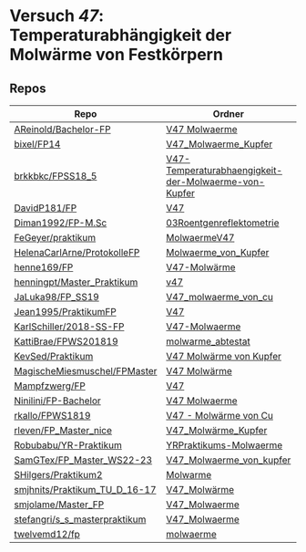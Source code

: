 # Versuch *47*: Temperaturabhängigkeit der Molwärme von Festkörpern

## Repos

|                                 Repo                                 |                                                                           Ordner                                                                           |                                                                 PDFs                                                                 |
|----------------------------------------------------------------------|------------------------------------------------------------------------------------------------------------------------------------------------------------|--------------------------------------------------------------------------------------------------------------------------------------|
|[AReinold/Bachelor-FP](../repo/AReinold/Bachelor-FP)                  |[V47 Molwaerme](https://github.com/AReinold/Bachelor-FP/tree/master/V47%20Molwaerme)                                                                        |–                                                                                                                                     |
|[bixel/FP14](../repo/bixel/FP14)                                      |[V47_Molwaerme_Kupfer](https://github.com/bixel/FP14/tree/master/V47_Molwaerme_Kupfer)                                                                      |–                                                                                                                                     |
|[brkkbkc/FPSS18_5](../repo/brkkbkc/FPSS18_5)                          |[V47-Temperaturabhaengigkeit-der-Molwaerme-von-Kupfer](https://github.com/brkkbkc/FPSS18_5/tree/master/V47-Temperaturabhaengigkeit-der-Molwaerme-von-Kupfer)|–                                                                                                                                     |
|[DavidP181/FP](../repo/DavidP181/FP)                                  |[V47](https://github.com/DavidP181/FP/tree/master/V47)                                                                                                      |[BerichtV47.pdf](https://docs.google.com/viewer?url=https://raw.githubusercontent.com/DavidP181/FP/master/V47/BerichtV47.pdf)         |
|[Diman1992/FP-M.Sc](../repo/Diman1992/FP-M.Sc)                        |[03Roentgenreflektometrie](https://github.com/Diman1992/FP-M.Sc/tree/master/03Roentgenreflektometrie)                                                       |–                                                                                                                                     |
|[FeGeyer/praktikum](../repo/FeGeyer/praktikum)                        |[MolwaermeV47](https://github.com/FeGeyer/praktikum/tree/master/BFP/MolwaermeV47)                                                                           |–                                                                                                                                     |
|[HelenaCarlArne/ProtokolleFP](../repo/HelenaCarlArne/ProtokolleFP)    |[Molwaerme_von_Kupfer](https://github.com/HelenaCarlArne/ProtokolleFP/tree/master/Molwaerme_von_Kupfer)                                                     |–                                                                                                                                     |
|[henne169/FP](../repo/henne169/FP)                                    |[V47-Molwärme](https://github.com/henne169/FP/tree/master/V47-Molw%C3%A4rme)                                                                                |[V47.pdf](https://docs.google.com/viewer?url=https://raw.githubusercontent.com/henne169/FP/master/V47-Molw%C3%A4rme/V47.pdf)          |
|[henningpt/Master_Praktikum](../repo/henningpt/Master_Praktikum)      |[v47](https://github.com/henningpt/Master_Praktikum/tree/master/v47)                                                                                        |–                                                                                                                                     |
|[JaLuka98/FP_SS19](../repo/JaLuka98/FP_SS19)                          |[V47_molwaerme_von_cu](https://github.com/JaLuka98/FP_SS19/tree/master/V47_molwaerme_von_cu)                                                                |–                                                                                                                                     |
|[Jean1995/PraktikumFP](../repo/Jean1995/PraktikumFP)                  |[V47](https://github.com/Jean1995/PraktikumFP/tree/master/V47)                                                                                              |–                                                                                                                                     |
|[KarlSchiller/2018-SS-FP](../repo/KarlSchiller/2018-SS-FP)            |[V47-Molwaerme](https://github.com/KarlSchiller/2018-SS-FP/tree/master/V47-Molwaerme)                                                                       |–                                                                                                                                     |
|[KattiBrae/FPWS201819](../repo/KattiBrae/FPWS201819)                  |[molwarme_abtestat](https://github.com/KattiBrae/FPWS201819/tree/master/MA_FP/molwarme_abtestat)                                                            |–                                                                                                                                     |
|[KevSed/Praktikum](../repo/KevSed/Praktikum)                          |[V47 Molwärme von Kupfer](https://github.com/KevSed/Praktikum/tree/master/V47%20Molw%C3%A4rme%20von%20Kupfer)                                               |–                                                                                                                                     |
|[MagischeMiesmuschel/FPMaster](../repo/MagischeMiesmuschel/FPMaster)  |[V47 Molwärme](https://github.com/MagischeMiesmuschel/FPMaster/tree/master/V47%20Molw%C3%A4rme)                                                             |[V47.pdf](https://docs.google.com/viewer?url=https://raw.githubusercontent.com/MagischeMiesmuschel/FPMaster/master/Protokolle/V47.pdf)|
|[Mampfzwerg/FP](../repo/Mampfzwerg/FP)                                |[V47](https://github.com/Mampfzwerg/FP/tree/master/V47)                                                                                                     |[main.pdf](https://docs.google.com/viewer?url=https://raw.githubusercontent.com/Mampfzwerg/FP/master/V47/main.pdf)                    |
|[Ninilini/FP-Bachelor](../repo/Ninilini/FP-Bachelor)                  |[V47 Molwaerme](https://github.com/Ninilini/FP-Bachelor/tree/master/V47%20Molwaerme)                                                                        |–                                                                                                                                     |
|[rkallo/FPWS1819](../repo/rkallo/FPWS1819)                            |[V47 - Molwärme von Cu](https://github.com/rkallo/FPWS1819/tree/master/V47%20-%20Molw%C3%A4rme%20von%20Cu)                                                  |–                                                                                                                                     |
|[rleven/FP_Master_nice](../repo/rleven/FP_Master_nice)                |[V47_Molwärme_Kupfer](https://github.com/rleven/FP_Master_nice/tree/main/V47_Molw%C3%A4rme_Kupfer)                                                          |–                                                                                                                                     |
|[Robubabu/YR-Praktikum](../repo/Robubabu/YR-Praktikum)                |[YRPraktikums-Molwaerme](https://github.com/Robubabu/YR-Praktikum/tree/master/YRPraktikums-Molwaerme)                                                       |–                                                                                                                                     |
|[SamGTex/FP_Master_WS22-23](../repo/SamGTex/FP_Master_WS22-23)        |[V47_Molwaerme_von_kupfer](https://github.com/SamGTex/FP_Master_WS22-23/tree/main/V47_Molwaerme_von_kupfer)                                                 |–                                                                                                                                     |
|[SHilgers/Praktikum2](../repo/SHilgers/Praktikum2)                    |[Molwarme](https://github.com/SHilgers/Praktikum2/tree/master/Molwarme)                                                                                     |–                                                                                                                                     |
|[smjhnits/Praktikum_TU_D_16-17](../repo/smjhnits/Praktikum_TU_D_16-17)|[V47_Molwärme](https://github.com/smjhnits/Praktikum_TU_D_16-17/tree/master/Fortgeschrittenenpraktikum/Protokolle/V47_Molw%C3%A4rme)                        |–                                                                                                                                     |
|[smjolame/Master_FP](../repo/smjolame/Master_FP)                      |[V47_Molwaerme](https://github.com/smjolame/Master_FP/tree/main/V47_Molwaerme)                                                                              |–                                                                                                                                     |
|[stefangri/s_s_masterpraktikum](../repo/stefangri/s_s_masterpraktikum)|[V47_Molwaerme](https://github.com/stefangri/s_s_masterpraktikum/tree/master/V47_Molwaerme)                                                                 |–                                                                                                                                     |
|[twelvemd12/fp](../repo/twelvemd12/fp)                                |[molwaerme](https://github.com/THEMayo12/fp/tree/master/versuche/molwaerme)                                                                                 |–                                                                                                                                     |
